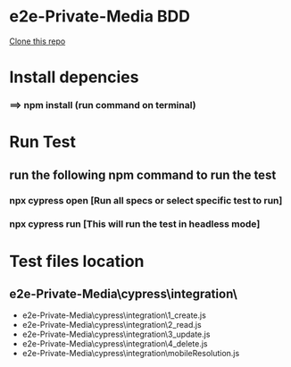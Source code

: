 # e2e-Private-Media BDD

<a href="https://github.com/MichaelOsarumwense/e2e-Private-Media.git">Clone this repo</a>

# Install depencies

### ==> npm install (run command on terminal)

#

# Run Test

## run the following npm command to run the test

### npx cypress open [Run all specs or select specific test to run]

### npx cypress run [This will run the test in headless mode]

#

# Test files location

## e2e-Private-Media\cypress\integration\

<ul>
<li>e2e-Private-Media\cypress\integration\1_create.js</li>
<li>e2e-Private-Media\cypress\integration\2_read.js</li>
<li>e2e-Private-Media\cypress\integration\3_update.js</li>
<li>e2e-Private-Media\cypress\integration\4_delete.js</li>
<li>e2e-Private-Media\cypress\integration\mobileResolution.js</li>
</ul>
